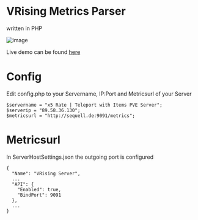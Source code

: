 # VRising Metrics Parser
written in PHP

![image](https://github.com/taro222/vrising-metrics/assets/25179142/e38d0d6e-5ad1-45c9-8f66-e0315e00d820)

Live demo can be found [here](https://vr.sequell.de/)
# Config
Edit config.php to your Servername, IP:Port and Metricsurl of your Server
```
$servername = "x5 Rate | Teleport with Items PVE Server";
$serverip = "89.58.36.130";
$metricsurl = "http://sequell.de:9091/metrics";
```
# Metricsurl
In ServerHostSettings.json the outgoing port is configured
```
{
  "Name": "VRising Server",
  ...
  "API": {
    "Enabled": true,
    "BindPort": 9091
  },
  ...
}
```
